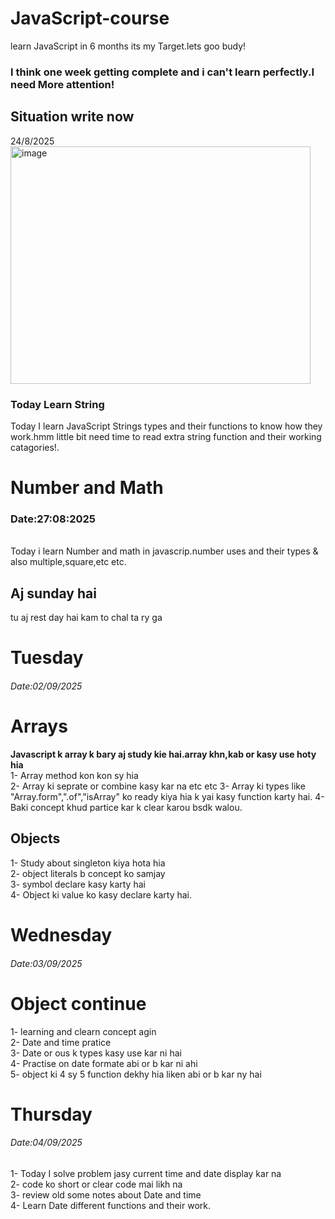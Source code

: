 # JavaScript-course
learn JavaScript in 6 months its my Target.lets goo budy!

 <h3>I think one week getting complete and i can't learn perfectly.I need More attention!</h3>

<h2>Situation write now</h2> 
24/8/2025
<img width="480" height="380" alt="image" src="https://github.com/user-attachments/assets/8a011652-514d-4c8a-b04a-1f69853d9d9a" />

<h3>Today Learn String</h3>
<p>Today I learn JavaScript Strings types and their functions to know how they work.hmm little bit need time to read extra string function and their working catagories!.</p>


# Number and Math
<P>
 <h3>Date:27:08:2025</h3><br>
 Today i learn Number and math in javascrip.number uses and their types & also multiple,square,etc etc.
</P>

<h2>Aj sunday hai</h2>
<p>tu aj rest day hai kam to chal ta ry ga</p>

# Tuesday
<h6>Date:02/09/2025</h6>
<h1>Arrays</h1>
<p><B>Javascript k array k bary aj study kie hai.array khn,kab or kasy use hoty hia</B></br>
1- Array method kon kon sy hia</br>
2- Array ki seprate or combine kasy kar na etc etc
3- Array ki types like "Array.form",".of","isArray" ko ready kiya hia k yai kasy function karty hai.
4- Baki concept khud partice kar k clear karou bsdk walou.
</p>
<h2>Objects </h2>
<p>1- Study about singleton kiya hota hia</br>
 2- object literals b concept ko samjay</br>
 3- symbol declare kasy karty hai</br>
 4- Object ki value ko kasy declare karty hai.
</p>

# Wednesday
<h6>Date:03/09/2025</h6>
<h1>Object continue</h1>
<p>1- learning and clearn concept agin</br>
2- Date and time pratice </br>
3- Date or ous k types kasy use kar ni hai</br>
4- Practise on date formate abi or b kar ni ahi</br>
5- object ki 4 sy 5 function dekhy hia liken abi or b kar ny hai</br>
</p>

# Thursday
<h6>Date:04/09/2025</h6>
<p>1- Today I solve problem jasy current time and date display kar na</br>
2- code ko short or clear code mai likh na</br>
3- review old some notes about Date and time</br>
4- Learn Date different functions and their work.

</p>
